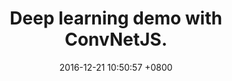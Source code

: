 ---
layout: post
title: Deep learning demo with ConvNetJS.
chineseTitle: ConvNetJS深度学习示例
icon: desktop
date: 2016-12-21 10:50:57 +0800
published: false
categories:
  - javascript
tags:
  - deep-learning
---